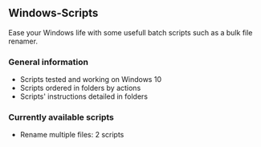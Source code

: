 ## Windows-Scripts
Ease your Windows life with some usefull batch scripts such as a bulk file renamer.

### General information
- Scripts tested and working on Windows 10
- Scripts ordered in folders by actions
- Scripts' instructions detailed in folders

### Currently available scripts
- Rename multiple files: 2 scripts
